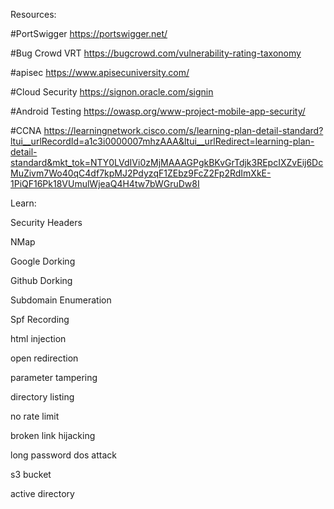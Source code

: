 Resources:

#PortSwigger     https://portswigger.net/


#Bug Crowd VRT   https://bugcrowd.com/vulnerability-rating-taxonomy

#apisec          https://www.apisecuniversity.com/

#Cloud Security  https://signon.oracle.com/signin

#Android Testing https://owasp.org/www-project-mobile-app-security/

#CCNA            https://learningnetwork.cisco.com/s/learning-plan-detail-standard?ltui__urlRecordId=a1c3i0000007mhzAAA&ltui__urlRedirect=learning-plan-detail-standard&mkt_tok=NTY0LVdIVi0zMjMAAAGPgkBKvGrTdjk3REpcIXZvEij6DcMuZivm7Wo40qC4df7kpMJ2PdyzqF1ZEbz9FcZ2Fp2RdImXkE-1PiQF16Pk18VUmulWjeaQ4H4tw7bWGruDw8I


Learn:

Security Headers

NMap

Google Dorking

Github Dorking

Subdomain Enumeration

Spf Recording

html injection

open redirection

parameter tampering

directory listing

no rate limit

broken link hijacking

long password dos attack

s3 bucket

active directory

